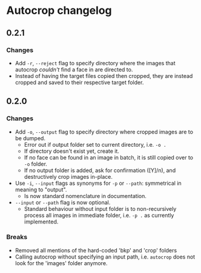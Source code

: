 # Autocrop changelog

## 0.2.1

### Changes
* Add `-r`, `--reject` flag to specify directory where the images that autocrop *couldn't* find a face in are directed to.
* Instead of having the target files copied then cropped, they are instead cropped and saved to their respective target folder.

## 0.2.0

### Changes
* Add `-o`, `--output` flag to specify directory where cropped images are to be dumped.
	- Error out if output folder set to current directory, i.e. `-o .`
	- If directory doesn't exist yet, create it.
	- If no face can be found in an image in batch, it is still copied over to `-o` folder.
	- If no output folder is added, ask for confirmation ([Y]/n), and destructively crop images in-place.
* Use `-i`, `--input` flags as synonyms for `-p` or `--path`: symmetrical in meaning to "output".
	- Is now standard nomenclature in documentation.
* `--input` or `--path` flag is now optional.
	- Standard behaviour without input folder is to non-recursively process all images in immediate folder, i.e. `-p .` as currently implemented.

### Breaks
* Removed all mentions of the hard-coded 'bkp' and 'crop' folders
* Calling autocrop without specifying an input path, i.e. `autocrop` does not look for the 'images' folder anymore.

